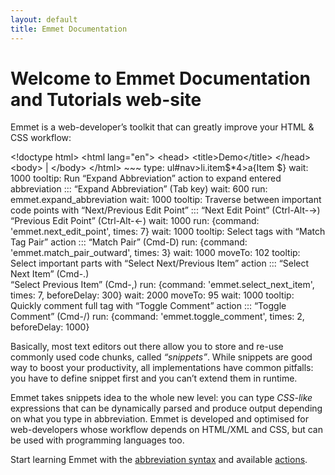 ```yaml
---
layout: default
title: Emmet Documentation
---
```

# Welcome to Emmet Documentation and Tutorials web-site #

Emmet is a web-developer’s toolkit that can greatly improve your HTML & CSS workflow:

<div class="movie-def">
&lt;!doctype html&gt;
&lt;html lang="en"&gt;
&lt;head&gt;
    &lt;title&gt;Demo&lt;/title&gt;
&lt;/head&gt;
&lt;body&gt;
    |
&lt;/body&gt;
&lt;/html&gt;
~~~
type: ul#nav>li.item$*4>a{Item $}
wait: 1000
tooltip: Run “Expand Abbreviation” action to expand entered abbreviation ::: “Expand Abbreviation” (Tab key)
wait: 600
run: emmet.expand_abbreviation
wait: 1000
tooltip: Traverse between important code points with “Next/Previous Edit Point” ::: “Next Edit Point” (Ctrl-Alt-→) <br> “Previous Edit Point” (Ctrl-Alt-←)
wait: 1000
run: {command: 'emmet.next_edit_point', times: 7}
wait: 1000
tooltip: Select tags with “Match Tag Pair” action ::: “Match Pair” (Cmd-D)
run: {command: 'emmet.match_pair_outward', times: 3}
wait: 1000
moveTo: 102
tooltip: Select important parts with “Select Next/Previous Item” action ::: “Select Next Item” (Cmd-.) <br> “Select Previous Item” (Cmd-,)
run: {command: 'emmet.select_next_item', times: 7, beforeDelay: 300}
wait: 2000
moveTo: 95
wait: 1000
tooltip: Quickly comment full tag with “Toggle Comment” action ::: “Toggle Comment” (Cmd-/)
run: {command: 'emmet.toggle_comment', times: 2, beforeDelay: 1000}
</div>

Basically, most text editors out there allow you to store and re-use commonly used code chunks, called _“snippets”_. While snippets are good way to boost your productivity, all implementations have common pitfalls: you have to define snippet first and you can’t extend them in runtime.

Emmet takes snippets idea to the whole new level: you can type _CSS-like_ expressions that can be dynamically parsed and produce output depending on what you type in abbreviation. Emmet is developed and optimised for web-developers whose workflow depends on HTML/XML and CSS, but can be used with programming languages too. 

Start learning Emmet with the [abbreviation syntax](/abbreviations/) and available [actions](/actions/).